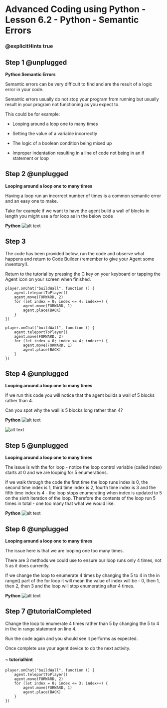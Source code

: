 # Advanced Coding using Python - Lesson 6.2 - Python - Semantic Errors

### @explicitHints true

## Step 1 @unplugged
**Python Semantic Errors**

Semantic errors can be very difficult to find and are the result of a logic error in your code.

Semantic errors usually do not stop your program from running but usually result in your program not functioning as you expect to.

This could be for example:
- Looping around a loop one to many times

- Setting the value of a variable incorrectly

- The logic of a boolean condition being mixed up

- Improper indentation resulting in a line of code not being in an if statement or loop

## Step 2 @unplugged
**Looping around a loop one to many times**

Having a loop run an incorrect number of times is a common semantic error and an easy one to make.

Take for example if we want to have the agent build a wall of blocks in length you might use a for loop as in the below code 

**Python**
![alt text](https://advancedpython.codingcredentials.com/Lesson6/6.2/images/1.jpg?raw=true "Python")

## Step 3
The code has been provided below, run the code and observe what happens and return to Code Builder (remember to give your Agent some inventory!).

Return to the tutorial by pressing the C key on your keyboard or tapping the Agent icon on your screen when finished.
```spy
player.onChat("buildWall", function () {
    agent.teleportToPlayer()
    agent.move(FORWARD, 2)
    for (let index = 0; index <= 4; index++) {
        agent.move(FORWARD, 1)
        agent.place(BACK)
    }
})
```

```template
player.onChat("buildWall", function () {
    agent.teleportToPlayer()
    agent.move(FORWARD, 2)
    for (let index = 0; index <= 4; index++) {
        agent.move(FORWARD, 1)
        agent.place(BACK)
    }
})
```

## Step 4 @unplugged
**Looping around a loop one to many times**

If we run this code you will notice that the agent builds a wall of 5 blocks rather than 4.

Can you spot why the wall is 5 blocks long rather than 4?

**Python**
![alt text](https://advancedpython.codingcredentials.com/Lesson6/6.2/images/1.jpg?raw=true "Python")

![alt text](https://advancedpython.codingcredentials.com/Lesson6/6.2/images/2.jpg?raw=true "error")

## Step 5 @unplugged
**Looping around a loop one to many times**

The issue is with the for loop - notice the loop control variable (called index) starts at 0 and we are looping for 5 enumerations.

If we walk through the code the first time the loop runs index is 0, the second time index is 1, third time index is 2, fourth time index is 3 and the fifth time index is 4 - the loop stops enumerating when index is updated to 5 on the sixth iteration of the loop.
Therefore the contents of the loop run 5 times in total - one too many that what we would like.

**Python**
![alt text](https://advancedpython.codingcredentials.com/Lesson6/6.2/images/1.jpg?raw=true "Python")

## Step 6 @unplugged
**Looping around a loop one to many times**

The issue here is that we are looping one too many times.

There are 3 methods we could use to ensure our loop runs only 4 times, not 5 as it does currently.

If we change the loop to enumerate 4 times by changing the 5 to 4 in the in range() part of the for loop it will mean the value of index will be - 0, then 1, then 2, then 3 and the loop will stop enumerating after 4 times.

**Python**
![alt text](https://advancedpython.codingcredentials.com/Lesson6/6.2/images/4.jpg?raw=true "Python")

## Step 7 @tutorialCompleted
Change the loop to enumerate 4 times rather than 5 by changing the 5 to 4 in the in range statement on line 4.

Run the code again and you should see it performs as expected.

Once complete use your agent device to do the next activity.

#### ~ tutorialhint
```spy
player.onChat("buildWall", function () {
    agent.teleportToPlayer()
    agent.move(FORWARD, 2)
    for (let index = 0; index <= 3; index++) {
        agent.move(FORWARD, 1)
        agent.place(BACK)
    }
})
```

